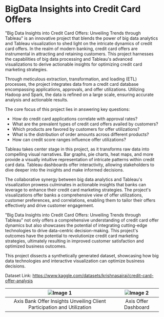 # BigData Insights into Credit Card Offers

"Big Data Insights into Credit Card Offers: Unveiling Trends through Tableau" is an innovative project that blends the power of big data analytics and Tableau visualization to shed light on the intricate dynamics of credit card offers. In the realm of modern banking, credit card offers are instrumental in attracting and retaining customers. This project harnesses the capabilities of big data processing and Tableau's advanced visualizations to derive actionable insights for optimizing credit card marketing strategies.

Through meticulous extraction, transformation, and loading (ETL) processes, the project integrates data from a credit card database encompassing applications, approvals, and offer utilizations. Utilizing Hadoop and Spark, the data is refined on a large scale, ensuring accurate analysis and actionable results.

The core focus of this project lies in answering key questions:

* How do credit card applications correlate with approval rates?
* What are the prevalent types of credit card offers availed by customers?
* Which products are favored by customers for offer utilizations?
* What is the distribution of order amounts across different products?
* How can credit score ranges influence offer utilizations?

Tableau takes center stage in this project, as it transforms raw data into compelling visual narratives. Bar graphs, pie charts, heat maps, and more provide a visually intuitive representation of intricate patterns within credit card data. Tableau dashboards offer interactivity, allowing stakeholders to dive deeper into the insights and make informed decisions.

The collaborative synergy between big data analytics and Tableau's visualization prowess culminates in actionable insights that banks can leverage to enhance their credit card marketing strategies. The project's visualizations offer banks a comprehensive view of offer utilizations, customer preferences, and correlations, enabling them to tailor their offers effectively and drive customer engagement.

"Big Data Insights into Credit Card Offers: Unveiling Trends through Tableau" not only offers a comprehensive understanding of credit card offer dynamics but also showcases the potential of integrating cutting-edge technologies to drive data-centric decision-making. This project's outcomes have the potential to revolutionize credit card marketing strategies, ultimately resulting in improved customer satisfaction and optimized business outcomes.

This project dissects a synthetically generated dataset, showcasing how big data technologies and interactive visualization can optimize business decisions.

Dataset Link: https://www.kaggle.com/datasets/krishnasairaj/credit-card-offer-analysis



![Image 1](https://github.com/KRISHNASAIRAJ/BigData-Insights-Into-Credit-Card-Offers/blob/main/Axis%20Bank%20Offer%20Insights%20Unveiling%20Client%20Participation%20and%20Utilization.png) | ![Image 2](https://github.com/KRISHNASAIRAJ/BigData-Insights-Into-Credit-Card-Offers/blob/main/Axis%20Offer%20Dashboard.png)
:-------------------------:|:-------------------------:
Axis Bank Offer Insights Unveiling Client Participation and Utilization        | Axis Offer Dashboard
